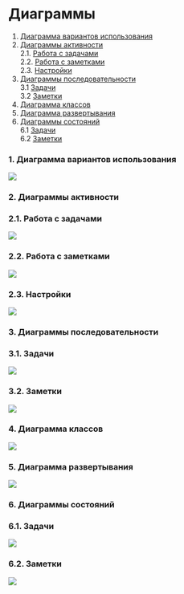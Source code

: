 # Диаграммы

1. [Диаграмма вариантов использования](#1) <br>
2. [Диаграммы активности](#2) <br>
  2.1. [Работа с задачами](#2.1) <br>
  2.2. [Работа с заметками](#2.2) <br>
  2.3. [Настройки](#2.3) <br>
3. [Диаграммы последовательности](#3.) <br>
  3.1 [Задачи](#3.1) <br>
  3.2 [Заметки](#3.2) <br>
4. [Диаграмма классов](#3.) <br>
5. [Диаграмма развертывания](#3.) <br>
6. [Диаграммы состояний](#3.) <br>
  6.1 [Задачи](#3.1) <br>
  6.2 [Заметки](#3.2) <br>

### 1. Диаграмма вариантов использования <a name="1"></a>  
![](https://github.com/AndrewNaumenko/Busy-day/blob/master/Диаграммы/Диаграмма%20вариантов%20использования/Диаграмма%20вариантов%20использования.png)  

### 2. Диаграммы активности <a name="2"></a>
### 2.1. Работа с задачами <a name="2.1"></a>
![](https://github.com/AndrewNaumenko/Busy-day/blob/master/Диаграммы/Диаграммы%20активности/Работа%20с%20%20задачами.jpg)

### 2.2. Работа с заметками <a name="2.2"></a>
![](https://github.com/AndrewNaumenko/Busy-day/blob/master/Диаграммы/Диаграммы%20активности/Работа%20с%20заметками.jpg)

### 2.3. Настройки <a name="2.3"></a>
![](https://github.com/AndrewNaumenko/Busy-day/blob/master/Диаграммы/Диаграммы%20активности/Настройки.jpg)

### 3. Диаграммы последовательности <a name="3"></a>
### 3.1. Задачи <a name="3.1"></a>
![](https://github.com/AndrewNaumenko/Busy-day/blob/master/Диаграммы/Диаграммы%20последовательности/Диаграмма%20последовательности%20задачи.jpg)

### 3.2. Заметки <a name="3.2"></a>
![](https://github.com/AndrewNaumenko/Busy-day/blob/master/Диаграммы/Диаграммы%20последовательности/Диаграмма%20последовательности%20заметки.jpg)

### 4. Диаграмма классов <a name="4"></a>
![](https://github.com/AndrewNaumenko/Busy-day/blob/master/Диаграммы/Диаграмма%20классов/Диаграмма%20классов.jpg)

### 5. Диаграмма развертывания <a name="5"></a>
![](https://github.com/AndrewNaumenko/Busy-day/blob/master/Диаграммы/Диаграмма%20развертывания/Диаграмма%20развертывания.jpg)

### 6. Диаграммы состояний <a name="6"></a>
### 6.1. Задачи <a name="6.1"></a>
![](https://github.com/AndrewNaumenko/Busy-day/blob/master/Диаграммы/Диаграммы%20состояний/Диаграмма%20состояний%20задач.jpg)

### 6.2. Заметки <a name="6.2"></a>
![](https://github.com/AndrewNaumenko/Busy-day/blob/master/Диаграммы/Диаграммы%20состояний/Диаграмма%20состояний%20заметок.jpg)




